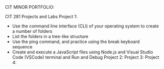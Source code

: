 CIT MINOR PORTFOLIO:

CIT 281 Projects and Labs
Project 1: 
  - Use the command line interface (CLI) of your operating system to create a number of folders
  - List the folders in a tree-like structure
  - Use the ping command, and practice using the break keyboard sequence
  - Create and execute a JavaScript files using Node.js and Visual Studio Code (VSCode) terminal and Run and Debug
Project 2:
Project 3:
Project 4:
